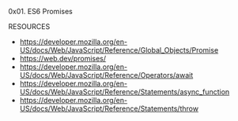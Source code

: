 0x01. ES6 Promises

RESOURCES
* https://developer.mozilla.org/en-US/docs/Web/JavaScript/Reference/Global_Objects/Promise
* https://web.dev/promises/
* https://developer.mozilla.org/en-US/docs/Web/JavaScript/Reference/Operators/await
* https://developer.mozilla.org/en-US/docs/Web/JavaScript/Reference/Statements/async_function
* https://developer.mozilla.org/en-US/docs/Web/JavaScript/Reference/Statements/throw
